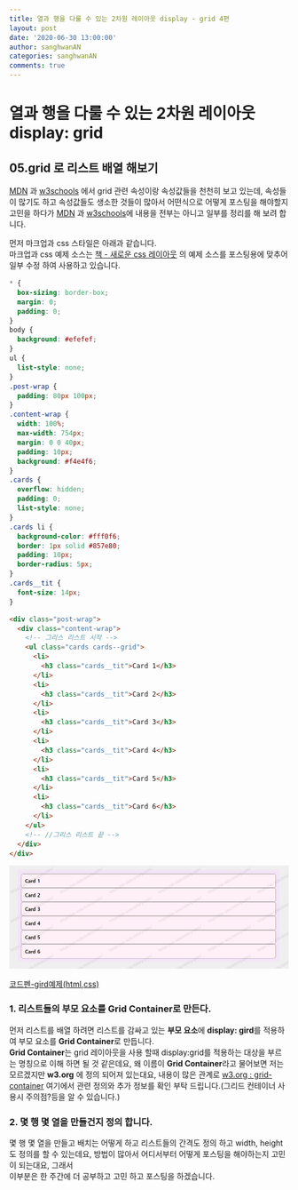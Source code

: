 ```yaml
---
title: 열과 행을 다룰 수 있는 2차원 레이아웃 display - grid 4편
layout: post
date: '2020-06-30 13:00:00'
author: sanghwanAN
categories: sanghwanAN
comments: true
---
```


# 열과 행을 다룰 수 있는 2차원 레이아웃 display: grid

## 05.grid 로 리스트 배열 해보기

[MDN](https://developer.mozilla.org/en-US/docs/Web/CSS/grid) 과 [w3schools](https://www.w3schools.com/css/css_grid_container.asp) 에서 grid 관련 속성이랑 속성값들을 천천히 보고 있는데,
속성들이 많기도 하고 속성값들도 생소한 것들이 많아서 어떤식으로 어떻게 포스팅을 해야할지 고민을 하다가 [MDN](https://developer.mozilla.org/en-US/docs/Web/CSS/grid) 과 [w3schools](https://www.w3schools.com/css/css_grid_container.asp)에 내용을 전부는 아니고 일부를 정리를 해 보려 합니다.

먼저 마크업과 css 스타일은 아래과 같습니다.  
마크업과 css 예제 소스는 [책 - 새로운 css 레이아웃](http://www.kyobobook.co.kr/product/detailViewKor.laf?ejkGb=KOR&mallGb=KOR&barcode=9791185885223&orderClick=LEa&Kc=) 의 예제 소스를 포스팅용에 맞추어 일부 수정 하여 사용하고 있습니다.

```css
* {
  box-sizing: border-box;
  margin: 0;
  padding: 0;
}
body {
  background: #efefef;
}
ul {
  list-style: none;
}
.post-wrap {
  padding: 80px 100px;
}
.content-wrap {
  width: 100%;
  max-width: 754px;
  margin: 0 0 40px;
  padding: 10px;
  background: #f4e4f6;
}
.cards {
  overflow: hidden;
  padding: 0;
  list-style: none;
}
.cards li {
  background-color: #fff0f6;
  border: 1px solid #857e80;
  padding: 10px;
  border-radius: 5px;
}
.cards__tit {
  font-size: 14px;
}
```

```html
<div class="post-wrap">
  <div class="content-wrap">
    <!-- 그리스 리스트 시작 -->
    <ul class="cards cards--grid">
      <li>
        <h3 class="cards__tit">Card 1</h3>
      </li>
      <li>
        <h3 class="cards__tit">Card 2</h3>
      </li>
      <li>
        <h3 class="cards__tit">Card 3</h3>
      </li>
      <li>
        <h3 class="cards__tit">Card 4</h3>
      </li>
      <li>
        <h3 class="cards__tit">Card 5</h3>
      </li>
      <li>
        <h3 class="cards__tit">Card 6</h3>
      </li>
    </ul>
    <!-- //그리스 리스트 끝 -->
  </div>
</div>
```

![grid-그리드 리스트 만들기 기본셋팅](../assets/image/2020-06-30-css-grid-4/grid10_makeGrid.jpg)

[코드펜-gird예제(html,css)](https://codepen.io/sanghwanAN/pen/mdVwxLK)

### 1. 리스트들의 부모 요소를 Grid Container로 만든다.

먼저 리스트를 배열 하려면 리스트를 감싸고 있는 **부모 요소**에 **display: gird**를 적용하여 부모 요소를 **Grid Container**로 만듭니다.  
**Grid Container**는 grid 레이아웃을 사용 할때 display:grid를 적용하는 대상을 부르는 명칭으로 이해 하면 될 것 같은데요,
왜 이름이 **Grid Container**라고 물어보면 저는 모르겠지만 **w3.org** 에 정의 되어져 있는대요, 내용이 많은 관계로 [w3.org : grid-container](https://www.w3.org/TR/css-grid-1/#grid-container) 여기에서 관련 정의와 추가 정보를 확인 부탁 드립니다.(그리드 컨테이너 사용시 주의점?등을 알 수 있습니다.)

### 2. 몇 행 몇 열을 만들건지 정의 합니다.

몇 행 몇 열을 만들고 배치는 어떻게 하고 리스트들의 간격도 정의 하고 width, height도 정의를 할 수 있는데요,
방법이 많아서 어디서부터 어떻게 포스팅을 해야하는지 고민이 되는대요, 그래서  
이부분은 한 주간에 더 공부하고 고민 하고 포스팅을 하겠습니다.
